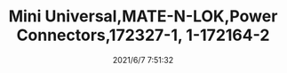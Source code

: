 ﻿---
layout: post 
title: Mini Universal,MATE-N-LOK,Power Connectors,172327-1, 1-172164-2
tags: GRE 1301
categories: housing-terminal
overview: reference AMP 172327-1, 1-172164-2, MATE-N-LOK
part_number: 0570-1
thumb_img: 
small_img: static/202106/570-20210607.jpg
date: 2021/6/7 7:51:32
---



